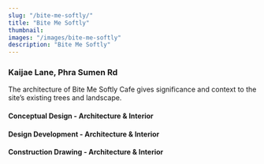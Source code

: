 ```yaml
---
slug: "/bite-me-softly/"
title: "Bite Me Softly"
thumbnail:
images: "/images/bite-me-softly"
description: "Bite Me Softly"
---
```


### Kaijae Lane, Phra Sumen Rd

The architecture of Bite Me Softly Cafe gives significance and context to the site’s existing trees and landscape.

#### Conceptual Design - Architecture & Interior

#### Design Development - Architecture & Interior

#### Construction Drawing - Architecture & Interior
